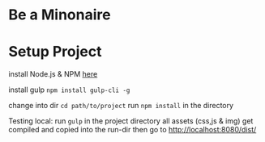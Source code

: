 # Be a Minonaire

# Setup Project

install Node.js & NPM [here](https://nodejs.org/en/download/package-manager/)

install gulp
    `npm install gulp-cli -g`

change into dir
    `cd path/to/project`
run `npm install` in the directory

Testing local:
    run `gulp` in the project directory
    all assets (css,js & img) get compiled and copied into the run-dir
    then  go to [http://localhost:8080/dist/](http://localhost:8080/dist/)
